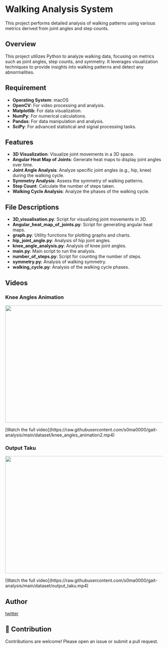 # Walking Analysis System

This project performs detailed analysis of walking patterns using various metrics derived from joint angles and step counts.

## Overview

This project utilizes Python to analyze walking data, focusing on metrics such as joint angles, step counts, and symmetry. It leverages visualization techniques to provide insights into walking patterns and detect any abnormalities.

## Requirement

- **Operating System**: macOS
- **OpenCV**: For video processing and analysis.
- **Matplotlib**: For data visualization.
- **NumPy**: For numerical calculations.
- **Pandas**: For data manipulation and analysis.
- **SciPy**: For advanced statistical and signal processing tasks.

## Features

- **3D Visualization**: Visualize joint movements in a 3D space.
- **Angular Heat Map of Joints**: Generate heat maps to display joint angles over time.
- **Joint Angle Analysis**: Analyze specific joint angles (e.g., hip, knee) during the walking cycle.
- **Symmetry Analysis**: Assess the symmetry of walking patterns.
- **Step Count**: Calculate the number of steps taken.
- **Walking Cycle Analysis**: Analyze the phases of the walking cycle.

## File Descriptions

- **3D_visualisation.py**: Script for visualizing joint movements in 3D.
- **Angular_heat_map_of_joints.py**: Script for generating angular heat maps.
- **graph.py**: Utility functions for plotting graphs and charts.
- **hip_joint_angle.py**: Analysis of hip joint angles.
- **knee_angle_analysis.py**: Analysis of knee joint angles.
- **main.py**: Main script to run the analysis.
- **number_of_steps.py**: Script for counting the number of steps.
- **symmetry.py**: Analysis of walking symmetry.
- **walking_cycle.py**: Analysis of the walking cycle phases.

## Videos

### Knee Angles Animation
<p align="center">
  <img src="https://raw.githubusercontent.com/s0ma0000/gait-analysis/mainknee_angles_animation2.gif" width="600" height="375">
</p>
[Watch the full video](https://raw.githubusercontent.com/s0ma0000/gait-analysis/main/dataset/knee_angles_animation2.mp4)

### Output Taku
<p align="center">
  <img src="https://raw.githubusercontent.com/s0ma0000/gait-analysis/main/output_taku.gif" width="600" height="375">
</p>
[Watch the full video](https://raw.githubusercontent.com/s0ma0000/gait-analysis/main/dataset/output_taku.mp4)

## Author

[twitter](https://twitter.com/kakedasiseinen)

## 🐶 Contribution

Contributions are welcome! Please open an issue or submit a pull request.

